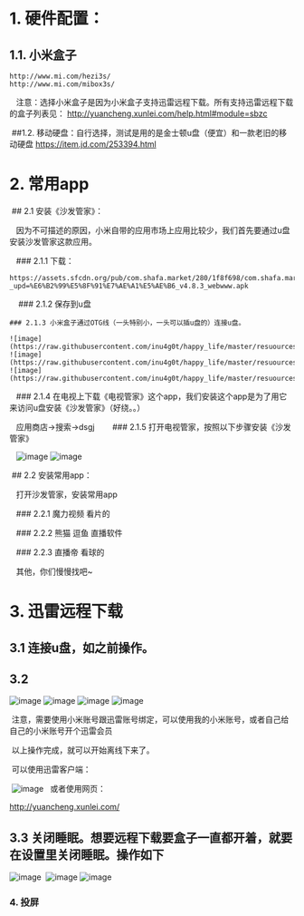 # 1. 硬件配置：

 ## 1.1. 小米盒子
    http://www.mi.com/hezi3s/
    http://www.mi.com/mibox3s/
  
    注意：选择小米盒子是因为小米盒子支持迅雷远程下载。所有支持迅雷远程下载的盒子列表见：
    http://yuancheng.xunlei.com/help.html#module=sbzc
    
  ##1.2. 移动硬盘：自行选择，测试是用的是金士顿u盘（便宜）和一款老旧的移动硬盘
  https://item.jd.com/253394.html
  
# 2. 常用app

  ## 2.1 安装《沙发管家》：
  
    因为不可描述的原因，小米自带的应用市场上应用比较少，我们首先要通过u盘安装沙发管家这款应用。
    
    ### 2.1.1 下载：
    
    https://assets.sfcdn.org/pub/com.shafa.market/280/1f8f698/com.shafa.market_4.8.3_webwww.apk?_upd=%E6%B2%99%E5%8F%91%E7%AE%A1%E5%AE%B6_v4.8.3_webwww.apk
    
    ### 2.1.2 保存到u盘
    
    ### 2.1.3 小米盒子通过OTG线（一头特别小，一头可以插u盘的）连接u盘。
    
    ![image](https://raw.githubusercontent.com/inu4g0t/happy_life/master/resuources/xunlei/disk1.jpg)
    ![image](https://raw.githubusercontent.com/inu4g0t/happy_life/master/resuources/xunlei/disk2.jpg)
    ![image](https://raw.githubusercontent.com/inu4g0t/happy_life/master/resuources/xunlei/disk3.jpg)
   
    ### 2.1.4 在电视上下载《电视管家》这个app，我们安装这个app是为了用它来访问u盘安装《沙发管家》（好绕。。）
    
    应用商店->搜索->dsgj
    
    ### 2.1.5 打开电视管家，按照以下步骤安装《沙发管家》
    
    ![image](https://raw.githubusercontent.com/inu4g0t/happy_life/master/resuources/xunlei/sf1.jpg)
    ![image](https://raw.githubusercontent.com/inu4g0t/happy_life/master/resuources/xunlei/sf2.jpg)
    
  ## 2.2 安装常用app：
  
    打开沙发管家，安装常用app
    
    ### 2.2.1 魔力视频 看片的
    
    ### 2.2.2 熊猫 逗鱼 直播软件
    
    ### 2.2.3 直播帝 看球的
    
    其他，你们慢慢找吧~
    
# 3. 迅雷远程下载

 ## 3.1 连接u盘，如之前操作。
 
 ## 3.2
 
  ![image](https://raw.githubusercontent.com/inu4g0t/happy_life/master/resuources/xunlei/1.jpg)
  ![image](https://raw.githubusercontent.com/inu4g0t/happy_life/master/resuources/xunlei/2.jpg)
  ![image](https://raw.githubusercontent.com/inu4g0t/happy_life/master/resuources/xunlei/3.jpg)
  ![image](https://raw.githubusercontent.com/inu4g0t/happy_life/master/resuources/xunlei/4.jpg)
  
  注意，需要使用小米账号跟迅雷账号绑定，可以使用我的小米账号，或者自己给自己的小米账号开个迅雷会员
  
  以上操作完成，就可以开始离线下来了。
  
  可以使用迅雷客户端：
  
  ![image](https://raw.githubusercontent.com/inu4g0t/happy_life/master/resuources/xunlei/new_task1.png)
  
  或者使用网页：
  
  http://yuancheng.xunlei.com/
  
 ## 3.3 关闭睡眠。想要远程下载要盒子一直都开着，就要在设置里关闭睡眠。操作如下
 
  ![image](https://raw.githubusercontent.com/inu4g0t/happy_life/master/resuources/xunlei/sleep1.jpg)
  ![image](https://raw.githubusercontent.com/inu4g0t/happy_life/master/resuources/xunlei/sleep2.jpg)
  ![image](https://raw.githubusercontent.com/inu4g0t/happy_life/master/resuources/xunlei/sleep3.jpg)
  
### 4. 投屏
